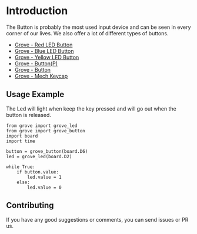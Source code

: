 # Introduction

The Button is probably the most used input device and can be seen in every corner of our lives. We also offer a lot of different types of buttons.


- [Grove - Red LED Button](https://www.seeedstudio.com/Grove-Red-LED-Button.html)
- [Grove - Blue LED Button](https://www.seeedstudio.com/Grove-Blue-LED-Button-p-3104.html)
- [Grove - Yellow LED Button](https://www.seeedstudio.com/Grove-Yellow-LED-Button-p-3101.html)
- [Grove - Button(P)](https://www.seeedstudio.com/Grove-Button-P.html)
- [Grove - Button](https://www.seeedstudio.com/Grove-Button-p-766.html)
- [Grove - Mech Keycap](https://www.seeedstudio.com/Grove-Mech-Keycap.html)

## Usage Example

The Led will light when keep the key pressed and will go out when the button is released.

```
from grove import grove_led
from grove import grove_button
import board
import time

button = grove_button(board.D6)
led = grove_led(board.D2)

while True:
    if button.value:
        led.value = 1
    else:
        led.value = 0
```
## Contributing

If you have any good suggestions or comments, you can send issues or PR us.
